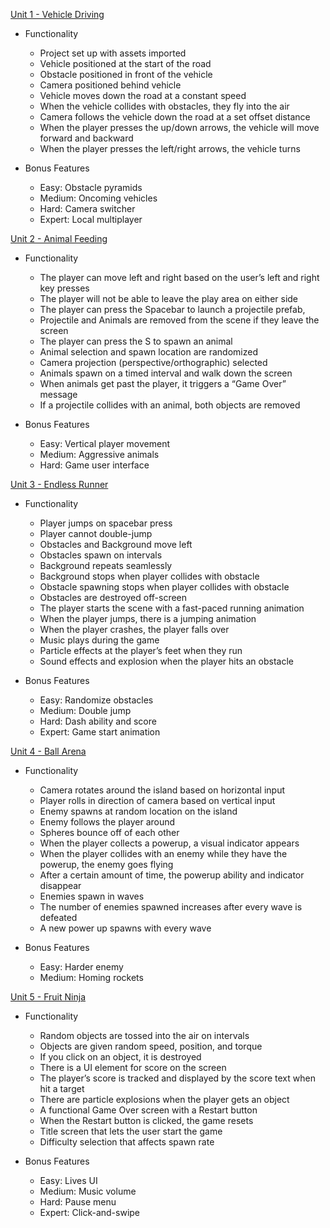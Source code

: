 [Unit 1 - Vehicle Driving](https://github.com/Rookie441/Unity/tree/main/Create%20with%20Code/Prototype%201)  
- Functionality
  - Project set up with assets imported
  - Vehicle positioned at the start of the road
  - Obstacle positioned in front of the vehicle
  - Camera positioned behind vehicle
  - Vehicle moves down the road at a constant speed
  - When the vehicle collides with obstacles, they fly into the air
  - Camera follows the vehicle down the road at a set offset distance
  - When the player presses the up/down arrows, the vehicle will move forward and backward
  - When the player presses the left/right arrows, the vehicle turns  


- Bonus Features
  - Easy: Obstacle pyramids
  - Medium: Oncoming vehicles
  - Hard: Camera switcher
  - Expert: Local multiplayer

[Unit 2 - Animal Feeding](https://github.com/Rookie441/Unity/tree/main/Create%20with%20Code/Prototype%202)  
- Functionality
  - The player can move left and right based on the user’s left and right key presses
  - The player will not be able to leave the play area on either side
  - The player can press the Spacebar to launch a projectile prefab,
  - Projectile and Animals are removed from the scene if they leave the screen
  - The player can press the S to spawn an animal
  - Animal selection and spawn location are randomized
  - Camera projection (perspective/orthographic) selected
  - Animals spawn on a timed interval and walk down the screen
  - When animals get past the player, it triggers a “Game Over” message
  - If a projectile collides with an animal, both objects are removed  


- Bonus Features
  - Easy: Vertical player movement
  - Medium: Aggressive animals
  - Hard: Game user interface  


[Unit 3 - Endless Runner](https://github.com/Rookie441/Unity/tree/main/Create%20with%20Code/Prototype%203)  
- Functionality
  - Player jumps on spacebar press
  - Player cannot double-jump
  - Obstacles and Background move left
  - Obstacles spawn on intervals
  - Background repeats seamlessly
  - Background stops when player collides with obstacle
  - Obstacle spawning stops when player collides with obstacle
  - Obstacles are destroyed off-screen
  - The player starts the scene with a fast-paced running animation
  - When the player jumps, there is a jumping animation
  - When the player crashes, the player falls over
  - Music plays during the game
  - Particle effects at the player’s feet when they run
  - Sound effects and explosion when the player hits an obstacle  


- Bonus Features
  - Easy: Randomize obstacles
  - Medium: Double jump
  - Hard: Dash ability and score
  - Expert: Game start animation  

[Unit 4 - Ball Arena](https://github.com/Rookie441/Unity/tree/main/Create%20with%20Code/Prototype%204)  
- Functionality
  - Camera rotates around the island based on horizontal input
  - Player rolls in direction of camera based on vertical input
  - Enemy spawns at random location on the island
  - Enemy follows the player around
  - Spheres bounce off of each other
  - When the player collects a powerup, a visual indicator appears
  - When the player collides with an enemy while they have the powerup, the enemy goes flying
  - After a certain amount of time, the powerup ability and indicator disappear
  - Enemies spawn in waves
  - The number of enemies spawned increases after every wave is defeated
  - A new power up spawns with every wave  


- Bonus Features
  - Easy: Harder enemy
  - Medium: Homing rockets  

[Unit 5 - Fruit Ninja](https://github.com/Rookie441/Unity/tree/main/Create%20with%20Code/Prototype%205)  
- Functionality
  - Random objects are tossed into the air on intervals
  - Objects are given random speed, position, and torque
  - If you click on an object, it is destroyed
  - There is a UI element for score on the screen
  - The player’s score is tracked and displayed by the score text when hit a target
  - There are particle explosions when the player gets an object
  - A functional Game Over screen with a Restart button
  - When the Restart button is clicked, the game resets
  - Title screen that lets the user start the game
  - Difficulty selection that affects spawn rate  


- Bonus Features
  - Easy: Lives UI
  - Medium: Music volume
  - Hard: Pause menu
  - Expert: Click-and-swipe
